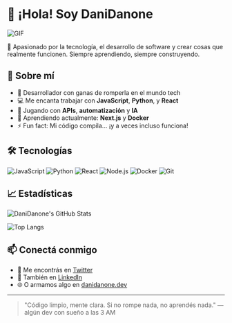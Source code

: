 # 👋 ¡Hola! Soy DaniDanone

![GIF]([https://media.giphy.com/media/qgQUggAC3Pfv687qPC/giphy.gif](https://tenor.com/es/view/trollface-troll-face-terror-png-troll-face-troll-face-phonk-troll-face-png-gif-10540958171245809943))

🎯 Apasionado por la tecnología, el desarrollo de software y crear cosas que realmente funcionen. Siempre aprendiendo, siempre construyendo.

## 🚀 Sobre mí

- 🧠 Desarrollador con ganas de romperla en el mundo tech  
- 💻 Me encanta trabajar con **JavaScript**, **Python**, y **React**  
- 🔧 Jugando con **APIs**, **automatización** y **IA**  
- 🌱 Aprendiendo actualmente: **Next.js** y **Docker**  
- ⚡ Fun fact: Mi código compila... ¡y a veces incluso funciona!

## 🛠️ Tecnologías

![JavaScript](https://img.shields.io/badge/JavaScript-F7DF1E?style=flat&logo=javascript&logoColor=black)
![Python](https://img.shields.io/badge/Python-3776AB?style=flat&logo=python&logoColor=white)
![React](https://img.shields.io/badge/React-20232A?style=flat&logo=react&logoColor=61DAFB)
![Node.js](https://img.shields.io/badge/Node.js-339933?style=flat&logo=nodedotjs&logoColor=white)
![Docker](https://img.shields.io/badge/Docker-2496ED?style=flat&logo=docker&logoColor=white)
![Git](https://img.shields.io/badge/Git-F05032?style=flat&logo=git&logoColor=white)

## 📈 Estadísticas

![DaniDanone's GitHub Stats](https://github-readme-stats.vercel.app/api?username=danidanone&show_icons=true&theme=radical)

![Top Langs](https://github-readme-stats.vercel.app/api/top-langs/?username=danidanone&layout=compact&theme=radical)

## 📫 Conectá conmigo

- 💬 Me encontrás en [Twitter](https://twitter.com/danidanone)
- 💼 También en [LinkedIn](https://www.linkedin.com/in/danidanone)
- 🌐 O armamos algo en [danidanone.dev](https://danidanone.dev)

---

> "Código limpio, mente clara. Si no rompe nada, no aprendés nada." — algún dev con sueño a las 3 AM
